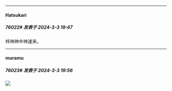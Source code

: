 ﻿
*****

####  Hatsukari  
##### 76022#       发表于 2024-3-3 19:47

梓神神中神速来。


*****

####  muramu  
##### 76023#       发表于 2024-3-3 19:56

<img src="https://static.saraba1st.com/image/smiley/face2017/072.png" referrerpolicy="no-referrer">

